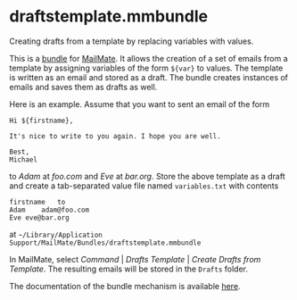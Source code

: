 # draftstemplate.mmbundle
Creating drafts from a template by replacing variables with values.

This is a [bundle](https://manual.mailmate-app.com/preferences.html#bundles_preferences) for [MailMate](http://mailmate-app.com). It allows the creation of a set of emails from a template by assigning variables of the form `${var}` to values. The template is written as an email and stored as a draft. The bundle creates instances of emails and saves them as drafts as well.

Here is an example. Assume that you want to sent an email of the form

```
Hi ${firstname},

It's nice to write to you again. I hope you are well.

Best,
Michael
```

to *Adam* at *foo.com* and *Eve* at *bar.org*. Store the above template as a draft and create a tab-separated value file named `variables.txt` with contents
 
```
firstname	to
Adam	adam@foo.com
Eve	eve@bar.org
```

at `~/Library/Application Support/MailMate/Bundles/draftstemplate.mmbundle`

In MailMate, select *Command* | *Drafts Template* | *Create Drafts from Template*. The resulting emails will be stored in the `Drafts` folder.

The documentation of the bundle mechanism is available [here](https://github.com/mailmate/mailmate_manual/wiki/Bundles).
